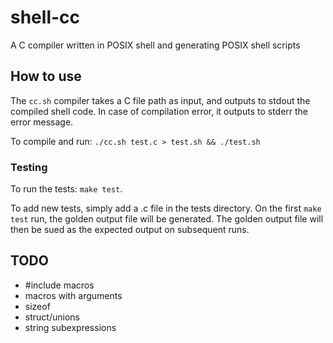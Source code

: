 # shell-cc

A C compiler written in POSIX shell and generating POSIX shell scripts

## How to use

The `cc.sh` compiler takes a C file path as input, and outputs to stdout the
compiled shell code. In case of compilation error, it outputs to stderr the
error message.

To compile and run: `./cc.sh test.c > test.sh && ./test.sh`

### Testing

To run the tests: `make test`.

To add new tests, simply add a .c file in the tests directory. On the first
`make test` run, the golden output file will be generated. The golden output
file will then be sued as the expected output on subsequent runs.

## TODO

- #include macros
- macros with arguments
- sizeof
- struct/unions
- string subexpressions
